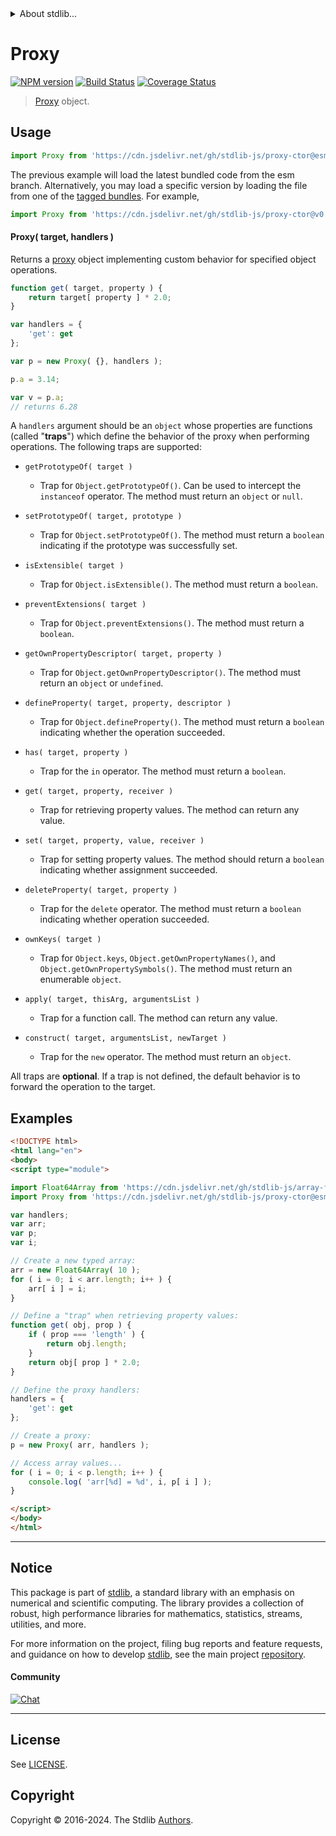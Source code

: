 <!--

@license Apache-2.0

Copyright (c) 2018 The Stdlib Authors.

Licensed under the Apache License, Version 2.0 (the "License");
you may not use this file except in compliance with the License.
You may obtain a copy of the License at

   http://www.apache.org/licenses/LICENSE-2.0

Unless required by applicable law or agreed to in writing, software
distributed under the License is distributed on an "AS IS" BASIS,
WITHOUT WARRANTIES OR CONDITIONS OF ANY KIND, either express or implied.
See the License for the specific language governing permissions and
limitations under the License.

-->


<details>
  <summary>
    About stdlib...
  </summary>
  <p>We believe in a future in which the web is a preferred environment for numerical computation. To help realize this future, we've built stdlib. stdlib is a standard library, with an emphasis on numerical and scientific computation, written in JavaScript (and C) for execution in browsers and in Node.js.</p>
  <p>The library is fully decomposable, being architected in such a way that you can swap out and mix and match APIs and functionality to cater to your exact preferences and use cases.</p>
  <p>When you use stdlib, you can be absolutely certain that you are using the most thorough, rigorous, well-written, studied, documented, tested, measured, and high-quality code out there.</p>
  <p>To join us in bringing numerical computing to the web, get started by checking us out on <a href="https://github.com/stdlib-js/stdlib">GitHub</a>, and please consider <a href="https://opencollective.com/stdlib">financially supporting stdlib</a>. We greatly appreciate your continued support!</p>
</details>

# Proxy

[![NPM version][npm-image]][npm-url] [![Build Status][test-image]][test-url] [![Coverage Status][coverage-image]][coverage-url] <!-- [![dependencies][dependencies-image]][dependencies-url] -->

> [Proxy][mdn-proxy] object.

<!-- Section to include introductory text. Make sure to keep an empty line after the intro `section` element and another before the `/section` close. -->

<section class="intro">

</section>

<!-- /.intro -->

<!-- Package usage documentation. -->



<section class="usage">

## Usage

```javascript
import Proxy from 'https://cdn.jsdelivr.net/gh/stdlib-js/proxy-ctor@esm/index.mjs';
```
The previous example will load the latest bundled code from the esm branch. Alternatively, you may load a specific version by loading the file from one of the [tagged bundles](https://github.com/stdlib-js/proxy-ctor/tags). For example,

```javascript
import Proxy from 'https://cdn.jsdelivr.net/gh/stdlib-js/proxy-ctor@v0.2.2-esm/index.mjs';
```

#### Proxy( target, handlers )

Returns a [proxy][mdn-proxy] object implementing custom behavior for specified object operations.

```javascript
function get( target, property ) {
    return target[ property ] * 2.0;
}

var handlers = {
    'get': get
};

var p = new Proxy( {}, handlers );

p.a = 3.14;

var v = p.a;
// returns 6.28
```

A `handlers` argument should be an `object` whose properties are functions (called "**traps**") which define the behavior of the proxy when performing operations. The following traps are supported:

-   `getPrototypeOf( target )`

    -   Trap for `Object.getPrototypeOf()`. Can be used to intercept the `instanceof` operator. The method must return an `object` or `null`.

-   `setPrototypeOf( target, prototype )`

    -   Trap for `Object.setPrototypeOf()`. The method must return a `boolean` indicating if the prototype was successfully set.

-   `isExtensible( target )`

    -   Trap for `Object.isExtensible()`. The method must return a `boolean`.

-   `preventExtensions( target )`

    -   Trap for `Object.preventExtensions()`. The method must return a `boolean`.

-   `getOwnPropertyDescriptor( target, property )`

    -   Trap for `Object.getOwnPropertyDescriptor()`. The method must return an `object` or `undefined`.

-   `defineProperty( target, property, descriptor )`

    -   Trap for `Object.defineProperty()`. The method must return a `boolean` indicating whether the operation succeeded.

-   `has( target, property )`

    -   Trap for the `in` operator. The method must return a `boolean`.

-   `get( target, property, receiver )`

    -   Trap for retrieving property values. The method can return any value.

-   `set( target, property, value, receiver )`

    -   Trap for setting property values. The method should return a `boolean` indicating whether assignment succeeded.

-   `deleteProperty( target, property )`

    -   Trap for the `delete` operator. The method must return a `boolean` indicating whether operation succeeded.

-   `ownKeys( target )`

    -   Trap for `Object.keys`, `Object.getOwnPropertyNames()`, and `Object.getOwnPropertySymbols()`. The method must return an enumerable `object`.

-   `apply( target, thisArg, argumentsList )`

    -   Trap for a function call. The method can return any value.

-   `construct( target, argumentsList, newTarget )`

    -   Trap for the `new` operator. The method must return an `object`.

All traps are **optional**. If a trap is not defined, the default behavior is to forward the operation to the target.

</section>

<!-- /.usage -->

<!-- Package usage notes. Make sure to keep an empty line after the `section` element and another before the `/section` close. -->

<section class="notes">

</section>

<!-- /.notes -->

<!-- Package usage examples. -->

<section class="examples">

## Examples

<!-- eslint no-undef: "error" -->

```html
<!DOCTYPE html>
<html lang="en">
<body>
<script type="module">

import Float64Array from 'https://cdn.jsdelivr.net/gh/stdlib-js/array-float64@esm/index.mjs';
import Proxy from 'https://cdn.jsdelivr.net/gh/stdlib-js/proxy-ctor@esm/index.mjs';

var handlers;
var arr;
var p;
var i;

// Create a new typed array:
arr = new Float64Array( 10 );
for ( i = 0; i < arr.length; i++ ) {
    arr[ i ] = i;
}

// Define a "trap" when retrieving property values:
function get( obj, prop ) {
    if ( prop === 'length' ) {
        return obj.length;
    }
    return obj[ prop ] * 2.0;
}

// Define the proxy handlers:
handlers = {
    'get': get
};

// Create a proxy:
p = new Proxy( arr, handlers );

// Access array values...
for ( i = 0; i < p.length; i++ ) {
    console.log( 'arr[%d] = %d', i, p[ i ] );
}

</script>
</body>
</html>
```

</section>

<!-- /.examples -->

<!-- Section to include cited references. If references are included, add a horizontal rule *before* the section. Make sure to keep an empty line after the `section` element and another before the `/section` close. -->

<section class="references">

</section>

<!-- /.references -->

<!-- Section for related `stdlib` packages. Do not manually edit this section, as it is automatically populated. -->

<section class="related">

</section>

<!-- /.related -->

<!-- Section for all links. Make sure to keep an empty line after the `section` element and another before the `/section` close. -->


<section class="main-repo" >

* * *

## Notice

This package is part of [stdlib][stdlib], a standard library with an emphasis on numerical and scientific computing. The library provides a collection of robust, high performance libraries for mathematics, statistics, streams, utilities, and more.

For more information on the project, filing bug reports and feature requests, and guidance on how to develop [stdlib][stdlib], see the main project [repository][stdlib].

#### Community

[![Chat][chat-image]][chat-url]

---

## License

See [LICENSE][stdlib-license].


## Copyright

Copyright &copy; 2016-2024. The Stdlib [Authors][stdlib-authors].

</section>

<!-- /.stdlib -->

<!-- Section for all links. Make sure to keep an empty line after the `section` element and another before the `/section` close. -->

<section class="links">

[npm-image]: http://img.shields.io/npm/v/@stdlib/proxy-ctor.svg
[npm-url]: https://npmjs.org/package/@stdlib/proxy-ctor

[test-image]: https://github.com/stdlib-js/proxy-ctor/actions/workflows/test.yml/badge.svg?branch=v0.2.2
[test-url]: https://github.com/stdlib-js/proxy-ctor/actions/workflows/test.yml?query=branch:v0.2.2

[coverage-image]: https://img.shields.io/codecov/c/github/stdlib-js/proxy-ctor/main.svg
[coverage-url]: https://codecov.io/github/stdlib-js/proxy-ctor?branch=main

<!--

[dependencies-image]: https://img.shields.io/david/stdlib-js/proxy-ctor.svg
[dependencies-url]: https://david-dm.org/stdlib-js/proxy-ctor/main

-->

[chat-image]: https://img.shields.io/gitter/room/stdlib-js/stdlib.svg
[chat-url]: https://app.gitter.im/#/room/#stdlib-js_stdlib:gitter.im

[stdlib]: https://github.com/stdlib-js/stdlib

[stdlib-authors]: https://github.com/stdlib-js/stdlib/graphs/contributors

[umd]: https://github.com/umdjs/umd
[es-module]: https://developer.mozilla.org/en-US/docs/Web/JavaScript/Guide/Modules

[deno-url]: https://github.com/stdlib-js/proxy-ctor/tree/deno
[deno-readme]: https://github.com/stdlib-js/proxy-ctor/blob/deno/README.md
[umd-url]: https://github.com/stdlib-js/proxy-ctor/tree/umd
[umd-readme]: https://github.com/stdlib-js/proxy-ctor/blob/umd/README.md
[esm-url]: https://github.com/stdlib-js/proxy-ctor/tree/esm
[esm-readme]: https://github.com/stdlib-js/proxy-ctor/blob/esm/README.md
[branches-url]: https://github.com/stdlib-js/proxy-ctor/blob/main/branches.md

[stdlib-license]: https://raw.githubusercontent.com/stdlib-js/proxy-ctor/main/LICENSE

[mdn-proxy]: https://developer.mozilla.org/en-US/docs/Web/JavaScript/Reference/Global_Objects/Proxy

</section>

<!-- /.links -->

